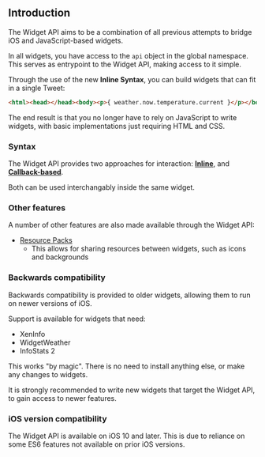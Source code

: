 ## Introduction

The Widget API aims to be a combination of all previous attempts to bridge iOS and JavaScript-based widgets.

In all widgets, you have access to the `api` object in the global namespace. This serves as entrypoint to the Widget API, making access to it simple.

Through the use of the new **Inline Syntax**, you can build widgets that can fit in a single Tweet:

```html
<html><head></head><body><p>{ weather.now.temperature.current }</p></body></html>
```

The end result is that you no longer have to rely on JavaScript to write widgets, with basic implementations just requiring HTML and CSS.

### Syntax

The Widget API provides two approaches for interaction: **[Inline](additional-documentation/syntax:-inline-data.html)**, and **[Callback-based](additional-documentation/syntax:-callback-based.html)**.

Both can be used interchangably inside the same widget.

### Other features

A number of other features are also made available through the Widget API:

- [Resource Packs](additional-documentation/resource-packs.html)
    - This allows for sharing resources between widgets, such as icons and backgrounds

### Backwards compatibility

Backwards compatibility is provided to older widgets, allowing them to run on newer versions of iOS.

Support is available for widgets that need:

- XenInfo
- WidgetWeather
- InfoStats 2

This works "by magic". There is no need to install anything else, or make any changes to widgets.

It is strongly recommended to write new widgets that target the Widget API, to gain access to newer features.

### iOS version compatibility

The Widget API is available on iOS 10 and later. This is due to reliance on some ES6 features not available on prior iOS versions.